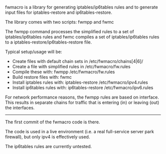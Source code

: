 fwmacro is a library for generating iptables/ip6tables rules and to
generate input files for iptables-restore and ip6tables-restore.

The library comes with two scripts: fwmpp and fwmc

The fwmpp command processes the simplified rules to a set of
iptables/ip6tables rules and fwmc compiles a set of iptables/ip6tables rules to a
iptables-restore/ip6tables-restore file.

Typical setup/usage will be:
  * Create files with default chain sets in /etc/fwmacro/chains[4|6]/
  * Create a file with simplified rules in /etc/fwmacro/fw.rules
  * Compile these with: fwmpp /etc/fwmacro/fw.rules
  * Build restore files with: fwmc
  * Install iptables rules with: iptables-restore /etc/fwmacro/ipv4.rules
  * Install ip6tables rules with: ip6tables-restore /etc/fwmacro/ipv6.rules


For network performance reasons, the fwmpp rules are based on interface. This results in separate chains for traffic that is entering (in) or leaving (out) the interfaces.


---

The first commit of the fwmacro code is there.

The code is used in a live environment (i.e. a real full-service
server park firewall), but only ipv4 is effectively used.

The ip6tables rules are currently untested.
